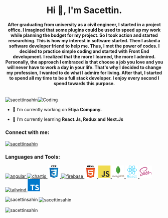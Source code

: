 <h1 align="center">Hi 👋, I'm Sacettin.</h1>
<h4 align="center">After graduating from university as a civil engineer, I started in a project office. I imagined that some plugins could be used to speed up my work while planning the budget for my project. So I took action and started researching. This is how my interest in software started. Then I asked a software developer friend to help me. Thus, I met the power of codes. I decided to practice simple coding and started with Front End development. I realized that the more I learned, the more I admired. Personally, the approach I embraced is that choose a job you love and you will never have to work a day in your life. That's why I decided to change my profession, I wanted to do what I admire for living. After that, I started to spend all my time to be a full stack developer. I enjoy every second I spend towards this purpose.</h4> <br>
<img align="right" width=400 alt="Coding" src="https://cdn.dribbble.com/users/1162077/screenshots/3848914/programmer.gif"


<p align="left"> <img src="https://komarev.com/ghpvc/?username=sacettinsahin&label=Profile%20views&color=0e75b6&style=flat" alt="sacettinsahin" /> </p>

- 🔭 I’m currently working on **Etiya Company.**

- 🌱 I’m currently learning **React.Js, Redux and Next.Js**

<h3 align="left">Connect with me:</h3>
<p align="left">
<a href="https://linkedin.com/in/sacettinsahin" target="blank"><img align="center" src="https://raw.githubusercontent.com/rahuldkjain/github-profile-readme-generator/master/src/images/icons/Social/linked-in-alt.svg" alt="sacettinsahin" height="30" width="40" /></a>
</p>

<h3 align="left">Languages and Tools:</h3>
<p align="left"> <a href="https://angular.io" target="_blank" rel="noreferrer"> <img src="https://angular.io/assets/images/logos/angular/angular.svg" alt="angular" width="40" height="40"/> </a> <a href="https://www.chartjs.org" target="_blank" rel="noreferrer"> <img src="https://www.chartjs.org/media/logo-title.svg" alt="chartjs" width="40" height="40"/> </a> <a href="https://www.w3schools.com/css/" target="_blank" rel="noreferrer"> <img src="https://raw.githubusercontent.com/devicons/devicon/master/icons/css3/css3-original-wordmark.svg" alt="css3" width="40" height="40"/> </a> <a href="https://firebase.google.com/" target="_blank" rel="noreferrer"> <img src="https://www.vectorlogo.zone/logos/firebase/firebase-icon.svg" alt="firebase" width="40" height="40"/> </a> <a href="https://www.w3.org/html/" target="_blank" rel="noreferrer"> <img src="https://raw.githubusercontent.com/devicons/devicon/master/icons/html5/html5-original-wordmark.svg" alt="html5" width="40" height="40"/> </a> <a href="https://developer.mozilla.org/en-US/docs/Web/JavaScript" target="_blank" rel="noreferrer"> <img src="https://raw.githubusercontent.com/devicons/devicon/master/icons/javascript/javascript-original.svg" alt="javascript" width="40" height="40"/> </a> <a href="https://www.mongodb.com/" target="_blank" rel="noreferrer"> <img src="https://raw.githubusercontent.com/devicons/devicon/master/icons/mongodb/mongodb-original-wordmark.svg" alt="mongodb" width="40" height="40"/> </a> <a href="https://reactjs.org/" target="_blank" rel="noreferrer"> <img src="https://raw.githubusercontent.com/devicons/devicon/master/icons/react/react-original-wordmark.svg" alt="react" width="40" height="40"/> </a> <a href="https://sass-lang.com" target="_blank" rel="noreferrer"> <img src="https://raw.githubusercontent.com/devicons/devicon/master/icons/sass/sass-original.svg" alt="sass" width="40" height="40"/> </a> <a href="https://tailwindcss.com/" target="_blank" rel="noreferrer"> <img src="https://www.vectorlogo.zone/logos/tailwindcss/tailwindcss-icon.svg" alt="tailwind" width="40" height="40"/> </a> <a href="https://www.typescriptlang.org/" target="_blank" rel="noreferrer"> <img src="https://raw.githubusercontent.com/devicons/devicon/master/icons/typescript/typescript-original.svg" alt="typescript" width="40" height="40"/> </a> </p>

<p><img align="left" src="https://github-readme-stats.vercel.app/api/top-langs?username=sacettinsahin&show_icons=true&locale=en&layout=compact" alt="sacettinsahin" /></p>

<p>&nbsp;<img align="center" src="https://github-readme-stats.vercel.app/api?username=sacettinsahin&show_icons=true&locale=en" alt="sacettinsahin" /></p>

<p><img align="center" src="https://github-readme-streak-stats.herokuapp.com/?user=sacettinsahin&" alt="sacettinsahin" /></p>
